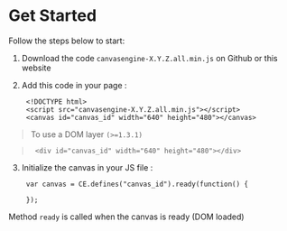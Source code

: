 # Get Started

Follow the steps below to start:

1. Download the code `canvasengine-X.Y.Z.all.min.js` on Github or this website
2. Add this code in your page : 
        
		<!DOCTYPE html>
		<script src="canvasengine-X.Y.Z.all.min.js"></script>
		<canvas id="canvas_id" width="640" height="480"></canvas>

> To use a DOM layer `(>=1.3.1)`

>      <div id="canvas_id" width="640" height="480"></div>
		
       
3. Initialize the canvas in your JS file :

        var canvas = CE.defines("canvas_id").ready(function() {	
         
        });

Method `ready` is called when the canvas is ready (DOM loaded)
